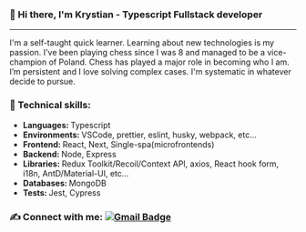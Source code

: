 ### 👋 Hi there, I'm Krystian - Typescript Fullstack developer

***

<p>I'm a self-taught quick learner. Learning about new technologies is my passion. I've been playing chess since I was 8 and managed to be a vice-champion of Poland. Chess has played a major role in becoming who I am. I’m persistent and I love solving complex cases. I'm systematic in whatever decide to pursue.</p>

### 🔧 Technical skills:

- <b>Languages:  </b>Typescript
- <b>Environments:  </b>VSCode, prettier, eslint, husky, webpack, etc...
- <b>Frontend:  </b>React, Next, Single-spa(microfrontends) 
- <b>Backend:  </b>Node, Express
- <b>Libraries:  </b>Redux Toolkit/Recoil/Context API, axios, React hook form, i18n, AntD/Material-UI, etc...
- <b>Databases:  </b>MongoDB
- <b>Tests: </b>Jest, Cypress

### ✍ Connect with me: [![Gmail Badge](https://img.shields.io/badge/-Gmail-c14438?style=flat-square&logo=Gmail&logoColor=white&link=mailto:olafsulich@gmail.com)](mailto:krystian.kalwik@gmail.com)

